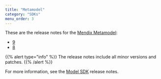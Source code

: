 ```yaml
---
title: "Metamodel"
category: "SDKs"
menu_order: 3
---
```


These are the release notes for the [Mendix Metamodel](/apidocs-mxsdk/mxsdk/understanding-the-metamodel):

* [9](metamodel-9)
* [8](metamodel-8)

{{% alert type="info" %}}
The release notes include all minor versions and patches.
{{% /alert %}}

For more information, see the [Model SDK](model-sdk) release notes.

